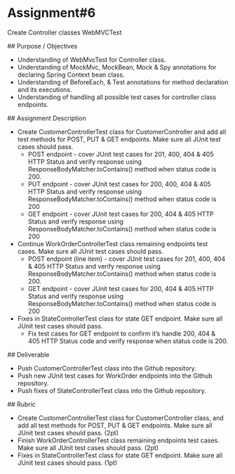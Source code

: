 # Assignment\#6

Create Controller classes WebMVCTest 

\#\# Purpose / Objectives

- Understanding of WebMvcTest for Controller class.  
- Understanding of MockMvc, MockBean, Mock & Spy annotations for declaring Spring Context bean class.  
- Understanding of BeforeEach, & Test annotations for method declaration and its executions.  
- Understanding of handling all possible test cases for controller class endpoints.

\#\# Assignment Description

* Create CustomerControllerTest class for CustomerController and add all test methods for POST, PUT & GET endpoints. Make sure all JUnit test cases should pass.  
  * POST endpoint \- cover JUnit test cases for 201, 400, 404 & 405 HTTP Status and verify response using ResponseBodyMatcher.toContains() method when status code is 200\.  
  * PUT endpoint \- cover JUnit test cases for 200, 400, 404 & 405 HTTP Status and verify response using ResponseBodyMatcher.toContains() method when status code is 200  
  * GET endpoint \- cover JUnit test cases for 200, 404 & 405 HTTP Status and verify response using ResponseBodyMatcher.toContains() method when status code is 200  
* Continue WorkOrderControllerTest class remaining endpoints test cases. Make sure all JUnit test cases should pass.  
  * POST endpoint (line item) \- cover JUnit test cases for 201, 400, 404 & 405 HTTP Status and verify response using ResponseBodyMatcher.toContains() method when status code is 200\.  
  * GET endpoint \- cover JUnit test cases for 200, 404 & 405 HTTP Status and verify response using ResponseBodyMatcher.toContains() method when status code is 200  
* Fixes in StateControllerTest class for state GET endpoint. Make sure all JUnit test cases should pass.  
  * Fix test cases for GET endpoint to confirm it’s handle 200, 404 & 405 HTTP Status code and verify response when status code is 200\.  
    

\#\# Deliverable

* Push CustomerControllerTest class into the Github repository.  
* Push new JUnit test cases for WorkOrder endpoints into the Github repository.  
* Push fixes of StateControllerTest class into the Github repository.

\#\# Rubric

- Create CustomerControllerTest class for CustomerController class, and add all test methods for POST, PUT & GET endpoints. Make sure all JUnit test cases should pass. (2pt)  
- Finish WorkOrderControllerTest class remaining endpoints test cases. Make sure all JUnit test cases should pass. (2pt)  
- Fixes in StateControllerTest class for state GET endpoint. Make sure all JUnit test cases should pass. (1pt)
